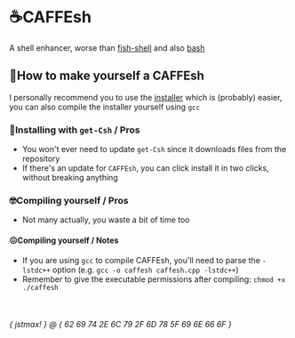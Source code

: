 # ☕CAFFEsh
A shell enhancer, worse than [fish-shell](https://github.com/fish-shell/fish-shell) and also [bash](https://www.gnu.org/software/bash/)

## 📒How to make yourself a CAFFEsh
I personally recommend you to use the [installer](https://github.com/MaxWasTakenYT/CAFFEsh) which is (probably) easier, you can also compile the installer yourself using `gcc`
### 🍵Installing with `get-Csh` / Pros
* You won't ever need to update `get-Csh` since it downloads files from the repository
* If there's an update for `CAFFEsh`, you can click install it in two clicks, without breaking anything

### 🤓Compiling yourself / Pros
* Not many actually, you waste a bit of time too
#### 😖Compiling yourself / Notes
* If you are using `gcc` to compile CAFFEsh, you'll need to parse the `-lstdc++` option (e.g. `gcc -o caffesh caffesh.cpp -lstdc++`)
* Remember to give the executable permissions after compiling: `chmod +x ./caffesh`

&nbsp;
###### { jstmax! } @ { 62 69 74 2E 6C 79 2F 6D 78 5F 69 6E 66 6F }
